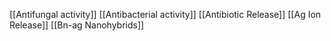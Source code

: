 [[Antifungal activity]]
[[Antibacterial activity]]
[[Antibiotic Release]]
[[Ag Ion Release]]
[[Bn-ag Nanohybrids]]
